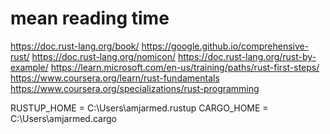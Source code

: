 # mean reading time

<https://doc.rust-lang.org/book/>
<https://google.github.io/comprehensive-rust/>
<https://doc.rust-lang.org/nomicon/>
<https://doc.rust-lang.org/rust-by-example/>
<https://learn.microsoft.com/en-us/training/paths/rust-first-steps/>
<https://www.coursera.org/learn/rust-fundamentals>
<https://www.coursera.org/specializations/rust-programming>

RUSTUP_HOME = C:\Users\amjarmed\.rustup
CARGO_HOME = C:\Users\amjarmed\.cargo
